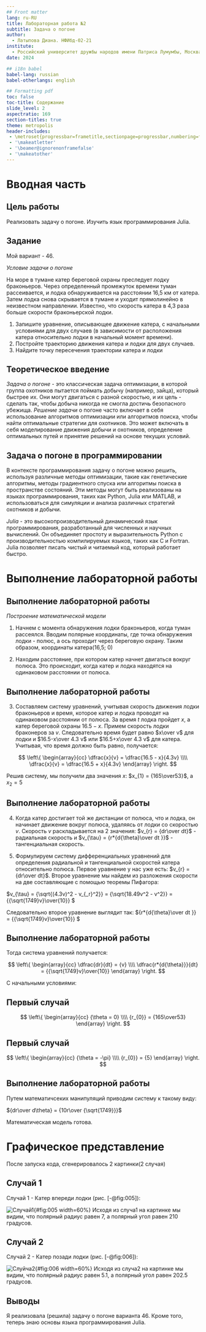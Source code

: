 ```yaml
---
## Front matter
lang: ru-RU
title: Лабораторная работа №2
subtitle: Задача о погоне
author:
  - Латыпова Диана. НФИбд-02-21
institute:
  - Российский университет дружбы народов имени Патриса Лумумбы, Москва, Россия
date: 2024

## i18n babel
babel-lang: russian
babel-otherlangs: english

## Formatting pdf
toc: false
toc-title: Содержание
slide_level: 2
aspectratio: 169
section-titles: true
theme: metropolis
header-includes:
 - \metroset{progressbar=frametitle,sectionpage=progressbar,numbering=fraction}
 - '\makeatletter'
 - '\beamer@ignorenonframefalse'
 - '\makeatother'
---
```


# Вводная часть

## Цель работы

Реализовать задачу о погоне. Изучить язык программирования Julia.

## Задание
Мой вариант - 46.

*Условие задачи о погоне*

На море в тумане катер береговой охраны преследует лодку браконьеров.
Через определенный промежуток времени туман рассеивается, и лодка
обнаруживается на расстоянии 16,5 км от катера. Затем лодка снова скрывается в
тумане и уходит прямолинейно в неизвестном направлении. Известно, что скорость
катера в 4,3 раза больше скорости браконьерской лодки.

1. Запишите уравнение, описывающее движение катера, с начальными
условиями для двух случаев (в зависимости от расположения катера
относительно лодки в начальный момент времени).
2. Постройте траекторию движения катера и лодки для двух случаев.
3. Найдите точку пересечения траектории катера и лодки 

## Теоретическое введение

*Задача о погоне* - это классическая задача оптимизации, в которой группа охотников пытается поймать добычу (например, зайца), который быстрее их. Они могут двигаться с разной скоростью, и их цель - сделать так, чтобы добыча никогда не смогла достичь безопасного убежища.
*Решение задачи* о погоне часто включает в себя использование алгоритмов оптимизации или алгоритмов поиска, чтобы найти оптимальные стратегии для охотников. Это может включать в себя моделирование движения добычи и охотников, определение оптимальных путей и принятие решений на основе текущих условий.

## Задача о погоне в программировании
В контексте программирования задачу о погоне можно решить, используя различные методы оптимизации, такие как генетические алгоритмы, методы градиентного спуска или алгоритмы поиска в пространстве состояний. Эти методы могут быть реализованы на языках программирования, таких как Python, Julia или MATLAB, и использоваться для симуляции и анализа различных стратегий охотников и добычи.

*Julia* - это высокопроизводительный динамический язык программирования, разработанный для численных и научных вычислений. Он объединяет простоту и выразительность Python с производительностью компилируемых языков, таких как C и Fortran. Julia позволяет писать чистый и читаемый код, который работает быстро.

# Выполнение лабораторной работы

## Выполнение лабораторной работы

*Построение математической модели*

1. Начнем с момента обнаружения лодки браконьеров, когда туман рассеялся. Вводим полярные координаты, где точка обнаружения лодки - полюс, а ось проходит через береговую охрану. Таким образом, координаты катера(16,5; 0)

2. Находим расстояние, при котором катер начнет двигаться вокруг полюса. Это происходит, когда катер и лодка находятся на одинаковом расстоянии от полюса.

## Выполнение лабораторной работы

3. Составляем систему уравнений, учитывая скорость движения лодки браконьеров и время, которое катер и лодка проводят на одинаковом расстоянии от полюса. За время $t$ лодка пройдет $x$, а катер береговой охраны $16.5-x$. Примем скорость лодки браконеров за $v$. Следовательно время будет равно $x\over v$ для лодки и $16.5-x\over 4.3 v$ или $16.5+x\over 4.3 v$ для катера. Учитывая, что время должно быть равно, получается:

$$
\left\{
\begin{array}{cc}
\dfrac{x}{v} = \dfrac{16.5 - x}{4.3v} \\\\
\dfrac{x}{v} = \dfrac{16.5 + x}{4.3v}
\end{array}
\right.
$$

Решив систему, мы получили два значения $x$: $x_{1} = {165\over53}$, а $x_{2} = {5}$

## Выполнение лабораторной работы

4. Когда катер достигает той же дистанции от полюса, что и лодка, он начинает движение вокруг полюса, удаляясь от лодки со скоростью $v$. Скорость $v$ раскладывается на 2 значения: $v_{r} = {dr\over dt}$ - радиальная скорость и $v_{\tau} = {r*{d{\theta}\over dt }}$ - тангенциальная скорость. 

5. Формулируем систему дифференциальных уравнений для определения радиальной и тангенциальной скоростей катера относительно полюса. Первое уравнение у нас уже есть: $v_{r} = {dr\over dt}$. Второе уравнение мы найдем из разложения скорости на две составляющие с помощью теоремы Пифагора:

$v_{\tau} = {\sqrt{(4.3v)^2 - v_{_r}^2}} = {\sqrt{18.49v^2 - v^2}} = {{\sqrt{1749}v}\over{10}} $

Следовательно второе уравнение выглядит так: ${r*{d{\theta}\over dt }} = {{\sqrt{1749}v}\over{10}} $

## Выполнение лабораторной работы

Тогда система уравнений получается: 

$$
\left\{
\begin{array}{cc}
\dfrac{dr}{dt} = {v} \\\\
\dfrac{r*{d{\theta}}}{dt} = {{\sqrt{1749}v}\over{10}} 
\end{array}
\right.
$$

С начальными условиями: 

## Первый случай
$$
\left\{
\begin{array}{cc}
{\theta = 0} \\\\
{r_{0}} = {165\over53}
\end{array}
\right.
$$

## Первый случай
$$
\left\{
\begin{array}{cc}
{\theta = -\pi} \\\\
{r_{0}} = {5}
\end{array}
\right.
$$

## Выполнение лабораторной работы

Путем математичсеких манипуляций приводим систему к такому виду: 

${dr\over d\theta} = {10r\over {\sqrt{1749}}}$

Математическая модель готова.

# Графическое представление

После запуска кода, сгенерировалось 2 картинки(2 случая)

## Случай 1

Случай 1 - Катер впереди лодки (рис. [-@fig:005]):

![Случай1](image/5.png){#fig:005 width=60%}
Исходя из случа1 на картинке мы видим, что полярный радиус равен 7, а полярный угол равен 210 градусов.

## Случай 2

Случай 2 - Катер позади лодки (рис. [-@fig:006]):

![Слуйча2](image/6.png){#fig:006 width=60%}
Исходя из случа2 на картинке мы видим, что полярный радиус равен 5.1, а полярный угол равен 202.5 градусов.

## Выводы

Я реализовала (решила) задачу о погоне варианта 46. Кроме того, теперь знаю основы языка программирования Julia.
